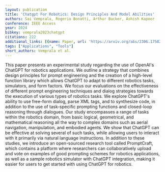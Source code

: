 ```yaml
---
layout: publication
title: 'Chatgpt For Robotics: Design Principles And Model Abilities'
authors: Sai Vemprala, Rogerio Bonatti, Arthur Bucker, Ashish Kapoor
conference: IEEE Access
year: 2024
bibkey: vemprala2023chatgpt
citations: 222
additional_links: [{name: Paper, url: 'https://arxiv.org/abs/2306.17582'}]
tags: ["Applications", "Tools"]
short_authors: Vemprala et al.
---
```

This paper presents an experimental study regarding the use of OpenAI's
ChatGPT for robotics applications. We outline a strategy that combines design
principles for prompt engineering and the creation of a high-level function
library which allows ChatGPT to adapt to different robotics tasks, simulators,
and form factors. We focus our evaluations on the effectiveness of different
prompt engineering techniques and dialog strategies towards the execution of
various types of robotics tasks. We explore ChatGPT's ability to use free-form
dialog, parse XML tags, and to synthesize code, in addition to the use of
task-specific prompting functions and closed-loop reasoning through dialogues.
Our study encompasses a range of tasks within the robotics domain, from basic
logical, geometrical, and mathematical reasoning all the way to complex domains
such as aerial navigation, manipulation, and embodied agents. We show that
ChatGPT can be effective at solving several of such tasks, while allowing users
to interact with it primarily via natural language instructions. In addition to
these studies, we introduce an open-sourced research tool called PromptCraft,
which contains a platform where researchers can collaboratively upload and vote
on examples of good prompting schemes for robotics applications, as well as a
sample robotics simulator with ChatGPT integration, making it easier for users
to get started with using ChatGPT for robotics.